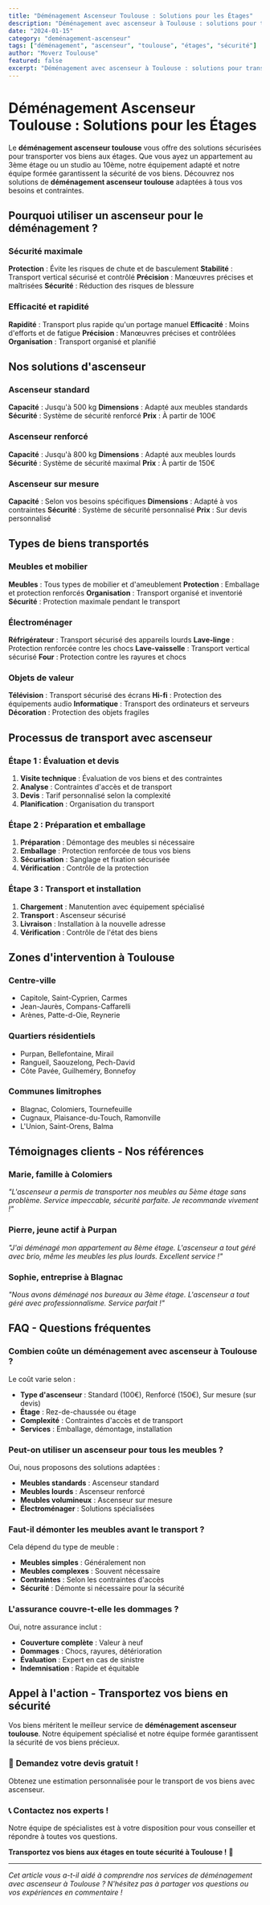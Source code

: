 ```yaml
---
title: "Déménagement Ascenseur Toulouse : Solutions pour les Étages"
description: "Déménagement avec ascenseur à Toulouse : solutions pour transporter vos biens aux étages. Équipement adapté, équipe formée, sécurité garantie. Devis gratuit."
date: "2024-01-15"
category: "deménagement-ascenseur"
tags: ["déménagement", "ascenseur", "toulouse", "étages", "sécurité"]
author: "Moverz Toulouse"
featured: false
excerpt: "Déménagement avec ascenseur à Toulouse : solutions pour transporter vos biens aux étages. Équipement adapté, équipe formée, sécurité garantie."
---
```


# Déménagement Ascenseur Toulouse : Solutions pour les Étages

Le **déménagement ascenseur toulouse** vous offre des solutions sécurisées pour transporter vos biens aux étages. Que vous ayez un appartement au 3ème étage ou un studio au 10ème, notre équipement adapté et notre équipe formée garantissent la sécurité de vos biens. Découvrez nos solutions de **déménagement ascenseur toulouse** adaptées à tous vos besoins et contraintes.

## Pourquoi utiliser un ascenseur pour le déménagement ?

### Sécurité maximale

**Protection** : Évite les risques de chute et de basculement
**Stabilité** : Transport vertical sécurisé et contrôlé
**Précision** : Manœuvres précises et maîtrisées
**Sécurité** : Réduction des risques de blessure

### Efficacité et rapidité

**Rapidité** : Transport plus rapide qu'un portage manuel
**Efficacité** : Moins d'efforts et de fatigue
**Précision** : Manœuvres précises et contrôlées
**Organisation** : Transport organisé et planifié

## Nos solutions d'ascenseur

### Ascenseur standard

**Capacité** : Jusqu'à 500 kg
**Dimensions** : Adapté aux meubles standards
**Sécurité** : Système de sécurité renforcé
**Prix** : À partir de 100€

### Ascenseur renforcé

**Capacité** : Jusqu'à 800 kg
**Dimensions** : Adapté aux meubles lourds
**Sécurité** : Système de sécurité maximal
**Prix** : À partir de 150€

### Ascenseur sur mesure

**Capacité** : Selon vos besoins spécifiques
**Dimensions** : Adapté à vos contraintes
**Sécurité** : Système de sécurité personnalisé
**Prix** : Sur devis personnalisé

## Types de biens transportés

### Meubles et mobilier

**Meubles** : Tous types de mobilier et d'ameublement
**Protection** : Emballage et protection renforcés
**Organisation** : Transport organisé et inventorié
**Sécurité** : Protection maximale pendant le transport

### Électroménager

**Réfrigérateur** : Transport sécurisé des appareils lourds
**Lave-linge** : Protection renforcée contre les chocs
**Lave-vaisselle** : Transport vertical sécurisé
**Four** : Protection contre les rayures et chocs

### Objets de valeur

**Télévision** : Transport sécurisé des écrans
**Hi-fi** : Protection des équipements audio
**Informatique** : Transport des ordinateurs et serveurs
**Décoration** : Protection des objets fragiles

## Processus de transport avec ascenseur

### Étape 1 : Évaluation et devis

1. **Visite technique** : Évaluation de vos biens et des contraintes
2. **Analyse** : Contraintes d'accès et de transport
3. **Devis** : Tarif personnalisé selon la complexité
4. **Planification** : Organisation du transport

### Étape 2 : Préparation et emballage

1. **Préparation** : Démontage des meubles si nécessaire
2. **Emballage** : Protection renforcée de tous vos biens
3. **Sécurisation** : Sanglage et fixation sécurisée
4. **Vérification** : Contrôle de la protection

### Étape 3 : Transport et installation

1. **Chargement** : Manutention avec équipement spécialisé
2. **Transport** : Ascenseur sécurisé
3. **Livraison** : Installation à la nouvelle adresse
4. **Vérification** : Contrôle de l'état des biens

## Zones d'intervention à Toulouse

### Centre-ville
- Capitole, Saint-Cyprien, Carmes
- Jean-Jaurès, Compans-Caffarelli
- Arènes, Patte-d-Oie, Reynerie

### Quartiers résidentiels
- Purpan, Bellefontaine, Mirail
- Rangueil, Saouzelong, Pech-David
- Côte Pavée, Guilheméry, Bonnefoy

### Communes limitrophes
- Blagnac, Colomiers, Tournefeuille
- Cugnaux, Plaisance-du-Touch, Ramonville
- L'Union, Saint-Orens, Balma

## Témoignages clients - Nos références

### Marie, famille à Colomiers
*"L'ascenseur a permis de transporter nos meubles au 5ème étage sans problème. Service impeccable, sécurité parfaite. Je recommande vivement !"*

### Pierre, jeune actif à Purpan
*"J'ai déménagé mon appartement au 8ème étage. L'ascenseur a tout géré avec brio, même les meubles les plus lourds. Excellent service !"*

### Sophie, entreprise à Blagnac
*"Nous avons déménagé nos bureaux au 3ème étage. L'ascenseur a tout géré avec professionnalisme. Service parfait !"*

## FAQ - Questions fréquentes

### Combien coûte un déménagement avec ascenseur à Toulouse ?

Le coût varie selon :
- **Type d'ascenseur** : Standard (100€), Renforcé (150€), Sur mesure (sur devis)
- **Étage** : Rez-de-chaussée ou étage
- **Complexité** : Contraintes d'accès et de transport
- **Services** : Emballage, démontage, installation

### Peut-on utiliser un ascenseur pour tous les meubles ?

Oui, nous proposons des solutions adaptées :
- **Meubles standards** : Ascenseur standard
- **Meubles lourds** : Ascenseur renforcé
- **Meubles volumineux** : Ascenseur sur mesure
- **Électroménager** : Solutions spécialisées

### Faut-il démonter les meubles avant le transport ?

Cela dépend du type de meuble :
- **Meubles simples** : Généralement non
- **Meubles complexes** : Souvent nécessaire
- **Contraintes** : Selon les contraintes d'accès
- **Sécurité** : Démonte si nécessaire pour la sécurité

### L'assurance couvre-t-elle les dommages ?

Oui, notre assurance inclut :
- **Couverture complète** : Valeur à neuf
- **Dommages** : Chocs, rayures, détérioration
- **Évaluation** : Expert en cas de sinistre
- **Indemnisation** : Rapide et équitable

## Appel à l'action - Transportez vos biens en sécurité

Vos biens méritent le meilleur service de **déménagement ascenseur toulouse**. Notre équipement spécialisé et notre équipe formée garantissent la sécurité de vos biens précieux.

### 🏢 **Demandez votre devis gratuit !**

Obtenez une estimation personnalisée pour le transport de vos biens avec ascenseur.

### 📞 **Contactez nos experts !**

Notre équipe de spécialistes est à votre disposition pour vous conseiller et répondre à toutes vos questions.

**Transportez vos biens aux étages en toute sécurité à Toulouse !** 🚚

---

*Cet article vous a-t-il aidé à comprendre nos services de déménagement avec ascenseur à Toulouse ? N'hésitez pas à partager vos questions ou vos expériences en commentaire !*

